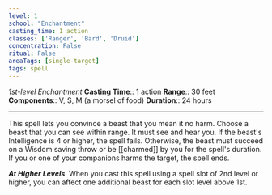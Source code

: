 ```yaml
---
level: 1
school: "Enchantment"
casting_time: 1 action
classes: ['Ranger', 'Bard', 'Druid']
concentration: False
ritual: False
areaTags: [single-target]
tags: spell
---
```


_1st-level Enchantment_
**Casting Time**:: 1 action
**Range**:: 30 feet
**Components**:: V, S, M (a morsel of food)
**Duration**:: 24 hours

---

This spell lets you convince a beast that you mean it no harm. Choose a beast that you can see within range. It must see and hear you. If the beast's Intelligence is 4 or higher, the spell fails. Otherwise, the beast must succeed on a Wisdom saving throw or be [[charmed]] by you for the spell's duration. If you or one of your companions harms the target, the spell ends.


**_At Higher Levels_**. When you cast this spell using a spell slot of 2nd level or higher, you can affect one additional beast for each slot level above 1st.


